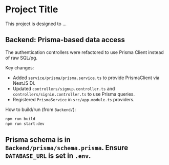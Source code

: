 # Project Title

This project is designed to ...

## Backend: Prisma-based data access

The authentication controllers were refactored to use Prisma Client instead of raw SQL/pg.

Key changes:

- Added `service/prisma/prisma.service.ts` to provide PrismaClient via NestJS DI.
- Updated `controllers/signup.controller.ts` and `controllers/signin.controller.ts` to use Prisma queries.
- Registered `PrismaService` in `src/app.module.ts` providers.

How to build/run (from `Backend/`):

```powershell
npm run build
npm run start:dev
```

## Prisma schema is in `Backend/prisma/schema.prisma`. Ensure `DATABASE_URL` is set in `.env`.

